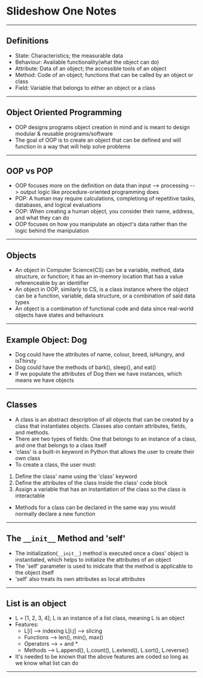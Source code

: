 # Slideshow One Notes
------
**Definitions**
------
* State: Characteristics; the measurable data
* Behaviour: Available functionality(what the object can do)
* Attribute: Data of an object; the accessible tools of an object
* Method: Code of an object; functions that can be called by an object or class
* Field: Variable that belongs to either an object or a class
------
**Object Oriented Programming**
------
* OOP designs programs object creation in mind and is meant to design modular & reusable programs/software
* The goal of OOP is to create an object that can be defined and will function in a way that will help solve problems
------
**OOP vs POP**
------
* OOP focuses more on the definition on data than input --> processing --> output logic like procedure-oriented programming does
* POP: A human may require calculations, completiong of repetitive tasks, databases, and logical evaluations
* OOP: When creating a human object, you consider their name, address, and what they can do
* OOP focuses on how you manipulate an object's data rather than the logic behind the manipulation
------
**Objects**
------
* An object in Computer Science(CS) can be a variable, method, data structure, or function; it has an in-memory location that has a value referenceable by an identifier
* An object in OOP, similarly to CS, is a class instance where the object can be a function, variable, data structure, or a combination of said data types
* An object is a combination of functional code and data since real-world objects have states and behaviours
------
**Example Object: Dog**
------
* Dog could have the attributes of name, colour, breed, isHungry, and isThirsty
* Dog could have the methods of bark(), sleep(), and eat()
* If we populate the attributes of Dog then we have instances, which means we have objects
------
**Classes**
------
* A class is an abstract description of all objects that can be created by a class that instantiates objects.  Classes also contain attributes, fields, and methods.
* There are two types of fields: One that belongs to an instance of a class, and one that belongs to a class itself
* 'class' is a built-in keyword in Python that allows the user to create their own class
* To create a class, the user must:
1. Define the class' name using the 'class' keyword
2. Define the attributes of the class inside the class' code block
3. Assign a variable that has an instantiation of the class so the class is interactable
* Methods for a class can be declared in the same way you would normally declare a new function
------
**The ```__init__``` Method and 'self'**
------
* The initialization(```__init__```) method is executed once a class' object is instantiated, which helps to initialize the attributes of an object
* The 'self' parameter is used to inidcate that the method is applicable to the object itself
* 'self' also treats its own attributes as local attributes
------
**List is an object**
------
* L = [1, 2, 3, 4]; L is an instance of a list class, meaning L is an object
* Features:
  * L[i] --> indexing      L[i:j] --> slicing
  * Functions --> len(), min(), max()
  * Operators --> + and *
  * Methods --> L.append(), L.count(), L.extend(), L.sort(), L.reverse()
 * It's needed to be known that the above features are coded so long as we know what list can do
------
